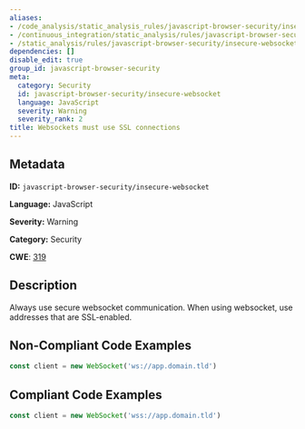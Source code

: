 ```yaml
---
aliases:
- /code_analysis/static_analysis_rules/javascript-browser-security/insecure-websocket
- /continuous_integration/static_analysis/rules/javascript-browser-security/insecure-websocket
- /static_analysis/rules/javascript-browser-security/insecure-websocket
dependencies: []
disable_edit: true
group_id: javascript-browser-security
meta:
  category: Security
  id: javascript-browser-security/insecure-websocket
  language: JavaScript
  severity: Warning
  severity_rank: 2
title: Websockets must use SSL connections
---
```

<!--  SOURCED FROM https://github.com/DataDog/datadog-static-analyzer-rule-docs -->


## Metadata
**ID:** `javascript-browser-security/insecure-websocket`

**Language:** JavaScript

**Severity:** Warning

**Category:** Security

**CWE**: [319](https://cwe.mitre.org/data/definitions/319.html)

## Description
Always use secure websocket communication. When using websocket, use addresses that are SSL-enabled.



## Non-Compliant Code Examples
```javascript
const client = new WebSocket('ws://app.domain.tld')
```

## Compliant Code Examples
```javascript
const client = new WebSocket('wss://app.domain.tld')
```
